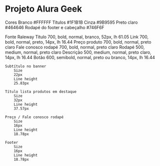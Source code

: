 # Projeto Alura Geek

Cores
Branco #FFFFFF
Títulos #1F1B1B
Cinza #9B9595
Preto claro #464646
Rodapé do footer e cabeçalho #746F6F

Fonte
    Raleway
Título
    700, bold, normal, branco, 52px, lh 61.05
Link
    700, bold, normal, preto, 14px, lh 16.44
Preço produto
    700, bold, normal, preto claro
Fale conosco rodapé
    700, bold, normal, preto claro
Rodapé
    500, medium, normal, preto claro
Descrição
    500, medium, normal, preto claro, 14px, lh 16.44
Botão
    600, semibold, normal, preto ou branco, 14px, lh 16.44

    Subtítulo no banner 
        Size 
        22px
        Line height 
        25.83px

    Título lista produtos em destaque 
        Size 
        32px
        Line height 
        37.57px

    Preço / Fale conosco rodapé
        Size 
        16px
        Line height 
        18.78px

    Footer
        Size 
        16px
        Line height 
        18.78px